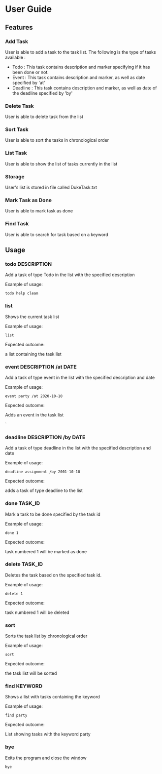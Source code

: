 # User Guide

## Features 

### Add Task
User is able to add a task to the task list.
The following is the type of tasks available : 

* Todo : This task contains description and marker specifying if it has been done or not.
* Event : This task contains description and marker, as well as date specified by 'at'
* Deadline : This task contains description and marker, as well as date of the deadline specified by 'by'


### Delete Task
User is able to delete task from the list

### Sort Task
User is able to sort the tasks in chronological order

### List Task
User is able to show the list of tasks currently in the list

### Storage
User's list is stored in file called DukeTask.txt

### Mark Task as Done
User is able to mark task as done

### Find Task
User is able to search for task based on a keyword

## Usage

### todo DESCRIPTION

Add a task of type Todo in the list with the specified description

Example of usage: 

``` todo help clean ```



### list

Shows the current task list

Example of usage: 

``` list ```

Expected outcome:

a list containing the task list

### event DESCRIPTION /at DATE

Add a task of type event in the list with the specified description and date

Example of usage: 

``` event party /at 2020-10-10 ```

Expected outcome:

Adds an event in the task list

`
### deadline DESCRIPTION /by DATE

Add a task of type deadline in the list with the specified description and date

Example of usage: 

``` deadline assignment /by 2001-10-10 ```

Expected outcome:

adds a task of type deadline to the list


### done TASK_ID

Mark a task to be done specified by the task id

Example of usage: 

``` done 1 ```

Expected outcome:

task numbered 1 will be marked as done


### delete TASK_ID

Deletes the task based on the specified task id.


Example of usage: 

``` delete 1 ```
 
Expected outcome:

task numbered 1 will be deleted


### sort

Sorts the task list by chronological order


Example of usage: 

``` sort ```

Expected outcome:

the task list will be sorted

### find KEYWORD

Shows a list with tasks containing the keyword

Example of usage: 

``` find party ```

Expected outcome:

List showing tasks with the keyword party

### bye

Exits the program and close the window

``` bye ```
